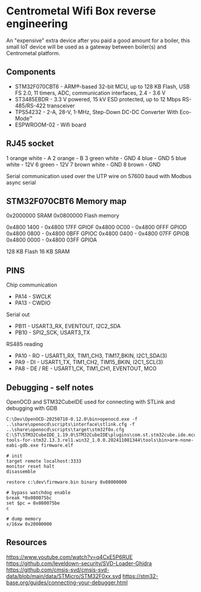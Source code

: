 # Centrometal Wifi Box reverse engineering

An "expensive" extra device after you paid a good amount for a boiler, this small IoT device will be used as a gateway between boiler(s) and Centrometal platform.

## Components

- STM32F070CBT6 - ARM®-based 32-bit MCU, up to 128 KB Flash, USB FS 2.0, 11 timers, ADC, communication interfaces, 2.4 - 3.6 V
- ST3485EBDR - 3.3 V powered, 15 kV ESD protected, up to 12 Mbps RS-485/RS-422 transceiver
- TPS54232 - 2-A, 28-V, 1-MHz, Step-Down DC-DC Converter With Eco-Mode™
- ESPWROOM-02 - Wifi board

## RJ45 socket

1 orange white - A
2 orange - B
3 green white - GND
4 blue - GND
5 blue white - 12V
6 green - 12V
7 brown white - GND
8 brown - GND

Serial communication used over the UTP wire on 57600 baud with Modbus async serial

## STM32F070CBT6 Memory map

0x2000000 SRAM
0x0800000 Flash memory

0x4800 1400 - 0x4800 17FF GPIOF
0x4800 0C00 - 0x4800 0FFF GPIOD
0x4800 0800 - 0x4800 0BFF GPIOC
0x4800 0400 - 0x4800 07FF GPIOB
0x4800 0000 - 0x4800 03FF GPIOA

128 KB Flash
16 KB SRAM

## PINS

Chip communication
- PA14 - SWCLK
- PA13 - CWDIO

Serial out
- PB11 - USART3_RX, EVENTOUT, I2C2_SDA
- PB10 - SPI2_SCK, USART3_TX

RS485 reading
- PA10 - RO - USART1_RX, TIM1_CH3, TIM17_BKIN, I2C1_SDA(3)
- PA9 - DI - USART1_TX, TIM1_CH2, TIM15_BKIN, I2C1_SCL(3)
- PA8 - DE / RE  - USART1_CK, TIM1_CH1, EVENTOUT, MCO

## Debugging - self notes

OpenOCD and STM32CubeIDE used for connecting with STLink and debugging with GDB

```
C:\Dev\OpenOCD-20250710-0.12.0\bin>openocd.exe -f ..\share\openocd\scripts\interface\stlink.cfg -f ..\share\openocd\scripts\target\stm32f0x.cfg
C:\ST\STM32CubeIDE_1.19.0\STM32CubeIDE\plugins\com.st.stm32cube.ide.mcu.externaltools.gnu-tools-for-stm32.13.3.rel1.win32_1.0.0.202411081344\tools\bin>arm-none-eabi-gdb.exe firmware.elf

# init
target remote localhost:3333
monitor reset halt
disassemble

restore c:\dev\firmware.bin binary 0x08000000

# bypass watchdog enable
break *0x080075bc
set $pc = 0x080075be
c

# dump memory
x/16xw 0x20000000
```

## Resources

https://www.youtube.com/watch?v=q4CxE5P6RUE
https://github.com/leveldown-security/SVD-Loader-Ghidra
https://github.com/cmsis-svd/cmsis-svd-data/blob/main/data/STMicro/STM32F0xx.svd
https://stm32-base.org/guides/connecting-your-debugger.html
